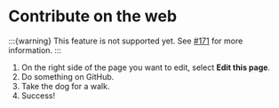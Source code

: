 # Contribute on the web

:::{warning}
This feature is not supported yet. See [#171](https://github.com/elastic/docs-builder/issues/171) for more information.
:::

1. On the right side of the page you want to edit, select **Edit this page**.
1. Do something on GitHub.
1. Take the dog for a walk.
1. Success!